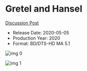 # Gretel and Hansel

[Discussion Post](https://www.avsforum.com/threads/bass-eq-for-filtered-movies.2995212/post-59544838)

* Release Date: 2020-05-05
* Production Year: 2020
* Format: BD/DTS-HD MA 5.1

![img 0](https://i.imgur.com/zblwkjQ.jpg)

![img 1](https://i.imgur.com/hq2s4I8.png)

